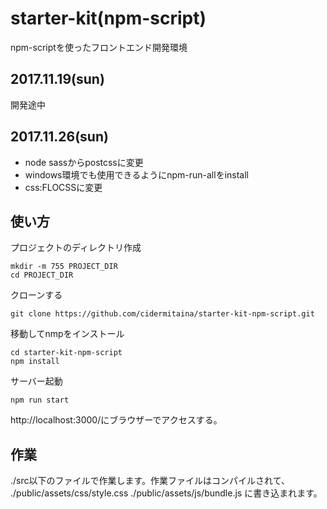 # starter-kit(npm-script)
npm-scriptを使ったフロントエンド開発環境

## 2017.11.19(sun)

開発途中

## 2017.11.26(sun)

- node sassからpostcssに変更
- windows環境でも使用できるようにnpm-run-allをinstall
- css:FLOCSSに変更


## 使い方

プロジェクトのディレクトリ作成
````
mkdir -m 755 PROJECT_DIR
cd PROJECT_DIR
````
クローンする
````
git clone https://github.com/cidermitaina/starter-kit-npm-script.git
````
移動してnmpをインストール
````
cd starter-kit-npm-script
npm install
````
サーバー起動
````
npm run start
````
http://localhost:3000/にブラウザーでアクセスする。

## 作業

./src以下のファイルで作業します。作業ファイルはコンパイルされて、
./public/assets/css/style.css
./public/assets/js/bundle.js
に書き込まれます。
